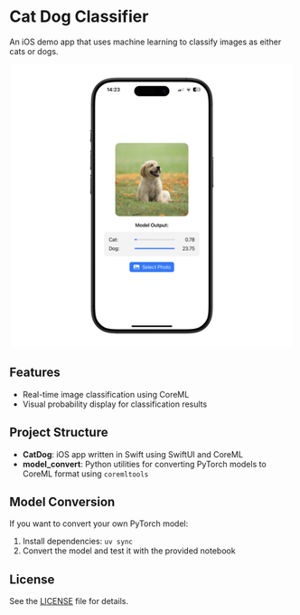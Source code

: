 # Cat Dog Classifier

An iOS demo app that uses machine learning to classify images as either cats or dogs.

<p align="center">
  <img width="500" src="Media/CatDogMock.png">
</p>

## Features

- Real-time image classification using CoreML
- Visual probability display for classification results

## Project Structure

- **CatDog**: iOS app written in Swift using SwiftUI and CoreML
- **model_convert**: Python utilities for converting PyTorch models to CoreML format using `coremltools`

## Model Conversion

If you want to convert your own PyTorch model:

1. Install dependencies: `uv sync`
2. Convert the model and test it with the provided notebook

## License

See the [LICENSE](LICENSE) file for details.